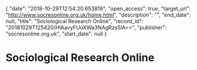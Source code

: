 {
  "date": "2018-10-29T12:54:20.653819", 
  "open_access": true, 
  "target_url": "http://www.socresonline.org.uk/home.html", 
  "description": "", 
  "end_date": null, 
  "title": "Sociological Research Online", 
  "record_id": "20181029T125420/HlAavyFUoXWa3NAgRzs5lA==", 
  "publisher": "socresonline.org.uk", 
  "start_date": null
}

# Sociological Research Online

